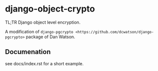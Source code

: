 django-object-crypto
===============

TL;TR Django object level encryption. 

A modification of `django-pgcrypto <https://github.com/dcwatson/django-pgcrypto>` package of Dan Watson.

Documenation
-------------
see docs/index.rst for a short example.

